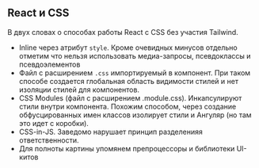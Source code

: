 <h2>React и CSS</h2>

<div>
В двух словах о способах работы React с CSS без участия Tailwind.
</div>

<ul>
<li>
Inline через атрибут <code>style</code>. Кроме очевидных минусов отдельно отметим что нельзя использовать медиа-запросы, псевдоклассы и псевдоэлементов
</li>
<li>
Файл с расширением  <code>.css</code> импортируемый в компонент.
При таком способе создается глобальная область видимости стилей и нет изоляции стилей для компонентов.
</li>
<li>
CSS Modules (файл с расширением .module.css). Инкапсулируют стили внутри компонента. Похожим способом, через создание обфусцированных имен классов изолирует стили и Ангуляр (но там это идет с коробки).
</li>
<li>
CSS-in-JS. Заведомо нарушает принцип разделенияя ответственности.
</li>
<li>
Для полноты картины упомянем препроцессоры и библиотеки UI-китов 
</li>
</ul>
